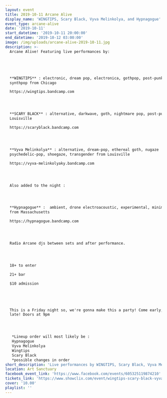 ```yaml
---
layout: event
title: 2019-10-11 Arcane Alive
display_name: 'WINGTIPS, Scary Black, Vyva Melinkolya, and Hypnagogue'
event_type: arcane-alive
date: '2019-10-11'
start_datetime: '2019-10-11 20:00:00'
end_datetime: '2019-10-12 03:00:00'
image: /img/uploads/arcane-alive-2019-10-11.jpg
description: >-
  Arcane Alive! Featuring live performances by:





  **WINGTIPS** : electronic, dream pop, electronica, gothpop, post-punk,
  synthpop from Chicago  

  https://wingtips.bandcamp.com  




  **SCARY BLACK** : alternative, darkwave, goth, nightmare pop, post-punk  from
  Louisville  

  https://scaryblack.bandcamp.com




  **Vyva Melinkolya** : alternative, dream-pop, ethereal goth, nugaze
  psychedelic-pop, shoegaze, transgender from Louisville  

  https://vyva-melinkolyaky.bandcamp.com




  Also added to the night :




  **Hypnagogue** :  ambient, drone electroacoustic, experimental, minimalism
  from Massachusetts  

  https://hypnagogue.bandcamp.com  




  Radio Arcane djs between sets and after performance.




  18+ to enter   

  21+ bar  

  $10 admission





  This is a Friday night so, we're gonna make this a party! Come early, stay
  late! Doors at 9pm




   *Lineup order will most likely be :  
   Hypnagogue  
   Vyva Melinkolya  
   Wingtips   
   Scary Black  
   *possible changes in order
short_description: 'Live performances by WINGTIPS, Scary Black, Vyva Melinkolya, and more'
location: Art Sanctuary
facebook_event_link: 'https://www.facebook.com/events/605325119874210'
tickets_link: 'https://www.showclix.com/event/wingtips-scary-black-vyva-melinkolya'
cover: '10.00'
playlist: ''
---
```


